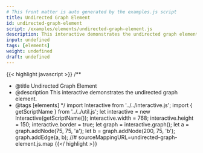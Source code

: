 ```yaml
---
# This front matter is auto generated by the examples.js script
title: Undirected Graph Element
id: undirected-graph-element
script: /examples/elements/undirected-graph-element.js
description: This interactive demonstrates the undirected graph element.
input: undefined
tags: [elements]
weight: undefined
draft: undefined
---
```


{{< highlight javascript >}}
/**
* @title Undirected Graph Element
* @description This interactive demonstrates the undirected graph element.
* @tags [elements]
*/
import Interactive from '../../interactive.js';
import { getScriptName } from '../../util.js';
let interactive = new Interactive(getScriptName());
interactive.width = 768;
interactive.height = 150;
interactive.border = true;
let graph = interactive.graph();
let a = graph.addNode(75, 75, 'a');
let b = graph.addNode(200, 75, 'b');
graph.addEdge(a, b);
//# sourceMappingURL=undirected-graph-element.js.map
{{</ highlight >}}

